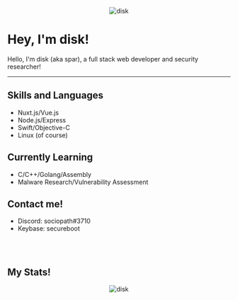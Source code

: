 <p align="center"> <img src="https://komarev.com/ghpvc/?username=disk" alt="disk" /> </p>

Hey, I'm disk!
===================


Hello, I'm disk (aka spar), a full stack web developer and security researcher!

----------


Skills and Languages
-------------
* Nuxt.js/Vue.js
* Node.js/Express
* Swift/Objective-C
* Linux (of course)

Currently Learning
-------------
* C/C++/Golang/Assembly
* Malware Research/Vulnerability Assessment

Contact me!
-------------

* Discord: sociopath#3710
* Keybase: secureboot

<br>
<br>

My Stats!
----------
<p align="center"> <img src="https://github-readme-stats.vercel.app/api?username=disk&show_icons=true&theme=dark&show_icons=true" alt="disk" /> </p>
